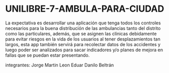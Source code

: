 # UNILIBRE-7-AMBULA-PARA-CIUDAD

La expectativa es desarrollar una aplicación que tenga todos los controles necesarios para la buena distribución de las ambulancias tanto del distrito como las particulares, además, que se asignen las clínicas debidamente para evitar riesgos en la vida de los usuarios al tener desplazamientos tan largos, esta app también servirá para recolectar datos de los accidentes y luego poder ser analizados para sacar indicadores y/o planes de mejora en fallas que se puedan estar presentando.

integrantes:
Jorge Martin Leon
Eduar Danilo Beltrán
